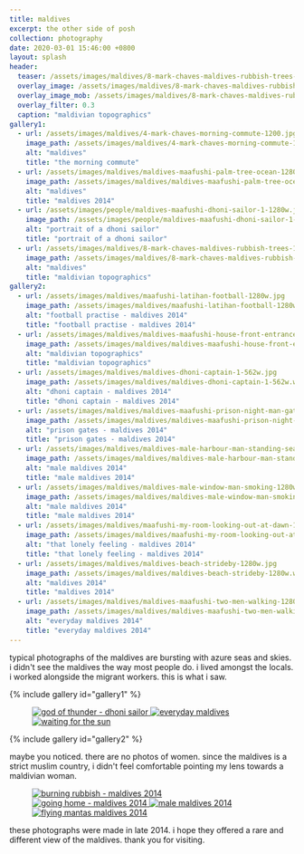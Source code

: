 ```yaml
---
title: maldives
excerpt: the other side of posh
collection: photography
date: 2020-03-01 15:46:00 +0800
layout: splash
header:
  teaser: /assets/images/maldives/8-mark-chaves-maldives-rubbish-trees-300w.webp
  overlay_image: /assets/images/maldives/8-mark-chaves-maldives-rubbish-trees-1200w.webp
  overlay_image_mob: /assets/images/maldives/8-mark-chaves-maldives-rubbish-trees-720w.webp
  overlay_filter: 0.3
  caption: "maldivian topographics"
gallery1:
  - url: /assets/images/maldives/4-mark-chaves-morning-commute-1200.jpg
    image_path: /assets/images/maldives/4-mark-chaves-morning-commute-1200.webp
    alt: "maldives"
    title: "the morning commute"
  - url: /assets/images/maldives/maldives-maafushi-palm-tree-ocean-1280w.jpg
    image_path: /assets/images/maldives/maldives-maafushi-palm-tree-ocean-1280w.webp
    alt: "maldives"
    title: "maldives 2014"
  - url: /assets/images/people/maldives-maafushi-dhoni-sailor-1-1280w.jpg
    image_path: /assets/images/people/maldives-maafushi-dhoni-sailor-1-1280w.webp
    alt: "portrait of a dhoni sailor"
    title: "portrait of a dhoni sailor"
  - url: /assets/images/maldives/8-mark-chaves-maldives-rubbish-trees-1200w.jpg
    image_path: /assets/images/maldives/8-mark-chaves-maldives-rubbish-trees-1200w.webp
    alt: "maldives"
    title: "maldivian topographics"
gallery2:
  - url: /assets/images/maldives/maafushi-latihan-football-1280w.jpg
    image_path: /assets/images/maldives/maafushi-latihan-football-1280w.webp
    alt: "football practise - maldives 2014"
    title: "football practise - maldives 2014"
  - url: /assets/images/maldives/maldives-maafushi-house-front-entrance-1280w.jpg
    image_path: /assets/images/maldives/maldives-maafushi-house-front-entrance-1280w.webp
    alt: "maldivian topographics"
    title: "maldivian topographics"
  - url: /assets/images/maldives/maldives-dhoni-captain-1-562w.jpg
    image_path: /assets/images/maldives/maldives-dhoni-captain-1-562w.webp
    alt: "dhoni captain - maldives 2014"
    title: "dhoni captain - maldives 2014"
  - url: /assets/images/maldives/maldives-maafushi-prison-night-man-gate-1280w.jpg
    image_path: /assets/images/maldives/maldives-maafushi-prison-night-man-gate-1280w.webp
    alt: "prison gates - maldives 2014"
    title: "prison gates - maldives 2014"
  - url: /assets/images/maldives/maldives-male-harbour-man-standing-sea-wall-1280w.jpg
    image_path: /assets/images/maldives/maldives-male-harbour-man-standing-sea-wall-1280w.webp
    alt: "male maldives 2014"
    title: "male maldives 2014"
  - url: /assets/images/maldives/maldives-male-window-man-smoking-1280w.jpg
    image_path: /assets/images/maldives/maldives-male-window-man-smoking-1280w.webp
    alt: "male maldives 2014"
    title: "male maldives 2014"
  - url: /assets/images/maldives/maafushi-my-room-looking-out-at-dawn-1280w.jpg
    image_path: /assets/images/maldives/maafushi-my-room-looking-out-at-dawn-1280w.webp
    alt: "that lonely feeling - maldives 2014"
    title: "that lonely feeling - maldives 2014"
  - url: /assets/images/maldives/maldives-beach-strideby-1280w.jpg
    image_path: /assets/images/maldives/maldives-beach-strideby-1280w.webp
    alt: "maldives 2014"
    title: "maldives 2014"
  - url: /assets/images/maldives/maldives-maafushi-two-men-walking-1280w.jpg
    image_path: /assets/images/maldives/maldives-maafushi-two-men-walking-1280w.webp
    alt: "everyday maldives 2014"
    title: "everyday maldives 2014"
---
```


<p class="p-wrapper">
  <span class="dropcap clearfix" style="line-height: 1.2;">t</span>ypical photographs of the maldives are bursting with azure seas and skies. i didn't see the maldives the way most people do. i lived amongst the locals. i worked alongside the migrant workers. this is what i saw.
</p>

{% include gallery id="gallery1" %}

<figure class="third ">
    <a href="/assets/images/maldives/nowebp/maldives-maafushi-sailor-dhoni-2-1280w.jpg"
        title="god of thunder - dhoni sailor" class="image-popup">
        <picture>
            <source media="(max-width: 767px)" sizes="(max-width: 767px) 100vw, 767px"
                srcset="
    /assets/images/maldives/nowebp/maldives-maafushi-sailor-dhoni-2-1280w_kplybp_ar_4_3,c_fill,g_auto__c_scale,w_300.jpg 300w,
    /assets/images/maldives/nowebp/maldives-maafushi-sailor-dhoni-2-1280w_kplybp_ar_4_3,c_fill,g_auto__c_scale,w_550.jpg 550w,
    /assets/images/maldives/nowebp/maldives-maafushi-sailor-dhoni-2-1280w_kplybp_ar_4_3,c_fill,g_auto__c_scale,w_762.jpg 762w,
    /assets/images/maldives/nowebp/maldives-maafushi-sailor-dhoni-2-1280w_kplybp_ar_4_3,c_fill,g_auto__c_scale,w_767.jpg 767w">
            <source media="(min-width: 768px) and (max-width: 991px)" sizes="(max-width: 991px) 100vw, 991px"
                srcset="
    /assets/images/maldives/nowebp/maldives-maafushi-sailor-dhoni-2-1280w_kplybp_ar_4_3,c_fill,g_auto__c_scale,w_768.jpg 768w,
    /assets/images/maldives/nowebp/maldives-maafushi-sailor-dhoni-2-1280w_kplybp_ar_4_3,c_fill,g_auto__c_scale,w_945.jpg 945w,
    /assets/images/maldives/nowebp/maldives-maafushi-sailor-dhoni-2-1280w_kplybp_ar_4_3,c_fill,g_auto__c_scale,w_991.jpg 991w">
            <source media="(min-width: 992px) and (max-width: 1199px)" sizes="(max-width: 1199px) 100vw, 1199px" srcset="
    /assets/images/maldives/nowebp/maldives-maafushi-sailor-dhoni-2-1280w_kplybp_c_scale,w_992.jpg 992w,
    /assets/images/maldives/nowebp/maldives-maafushi-sailor-dhoni-2-1280w_kplybp_c_scale,w_1157.jpg 1157w,
    /assets/images/maldives/nowebp/maldives-maafushi-sailor-dhoni-2-1280w_kplybp_c_scale,w_1199.jpg 1199w">
            <img sizes="(max-width: 1280px) 100vw, 1280px" srcset="
    /assets/images/maldives/nowebp/maldives-maafushi-sailor-dhoni-2-1280w_kplybp_c_scale,w_1280.jpg 1280w"
                src="/assets/images/maldives/nowebp/maldives-maafushi-sailor-dhoni-2-1280w_kplybp_c_scale,w_1280.jpg"
                alt="god of thunder - dhoni sailor"
                title="god of thunder - dhoni sailor">
        </picture>
    </a>
    <a href="/assets/images/maldives/nowebp/10-mark-chaves-maldives-umbrella-1280w.jpg"
        title="everyday maldives" class="image-popup">
        <picture>
            <source media="(max-width: 767px)" sizes="(max-width: 767px) 100vw, 767px"
                srcset="
        /assets/images/maldives/nowebp/10-mark-chaves-maldives-umbrella-1280w_btwvvj_ar_4_3,c_fill,g_auto__c_scale,w_300.jpg 300w,
        /assets/images/maldives/nowebp/10-mark-chaves-maldives-umbrella-1280w_btwvvj_ar_4_3,c_fill,g_auto__c_scale,w_555.jpg 555w,
        /assets/images/maldives/nowebp/10-mark-chaves-maldives-umbrella-1280w_btwvvj_ar_4_3,c_fill,g_auto__c_scale,w_759.jpg 759w,
        /assets/images/maldives/nowebp/10-mark-chaves-maldives-umbrella-1280w_btwvvj_ar_4_3,c_fill,g_auto__c_scale,w_767.jpg 767w">
            <source media="(min-width: 768px) and (max-width: 991px)" sizes="(max-width: 991px) 100vw, 991px"
                srcset="
        /assets/images/maldives/nowebp/10-mark-chaves-maldives-umbrella-1280w_btwvvj_ar_4_3,c_fill,g_auto__c_scale,w_768.jpg 768w,
        /assets/images/maldives/nowebp/10-mark-chaves-maldives-umbrella-1280w_btwvvj_ar_4_3,c_fill,g_auto__c_scale,w_929.jpg 929w,
        /assets/images/maldives/nowebp/10-mark-chaves-maldives-umbrella-1280w_btwvvj_ar_4_3,c_fill,g_auto__c_scale,w_991.jpg 991w">
            <source media="(min-width: 992px) and (max-width: 1199px)" sizes="(max-width: 1199px) 100vw, 1199px" srcset="
        /assets/images/maldives/nowebp/10-mark-chaves-maldives-umbrella-1280w_btwvvj_c_scale,w_992.jpg 992w,
        /assets/images/maldives/nowebp/10-mark-chaves-maldives-umbrella-1280w_btwvvj_c_scale,w_1138.jpg 1138w,
        /assets/images/maldives/nowebp/10-mark-chaves-maldives-umbrella-1280w_btwvvj_c_scale,w_1199.jpg 1199w">
            <img sizes="(max-width: 1280px) 100vw, 1280px" srcset="
        /assets/images/maldives/nowebp/10-mark-chaves-maldives-umbrella-1280w_btwvvj_c_scale,w_1200.jpg 1200w,
        /assets/images/maldives/nowebp/10-mark-chaves-maldives-umbrella-1280w_btwvvj_c_scale,w_1280.jpg 1280w"
                src="/assets/images/maldives/nowebp/10-mark-chaves-maldives-umbrella-1280w_btwvvj_c_scale,w_1280.jpg"
                alt="everyday maldives"
                title="everyday maldives">
        </picture>
    </a>
    <a href="/assets/images/maldives/nowebp/maldives-maafushi-man-waiting-for-the-sun-1-562w.jpg"
        title="waiting for the sun" class="image-popup">
        <picture>
            <source media="(max-width: 767px)" sizes="(max-width: 624px) 90vw, 562px" srcset="
        /assets/images/maldives/nowebp/maldives-maafushi-man-waiting-for-the-sun-1-562w_mne1fk_c_scale,w_300.jpg 300w,
        /assets/images/maldives/nowebp/maldives-maafushi-man-waiting-for-the-sun-1-562w_mne1fk_c_scale,w_562.jpg 562w">
            <source media="(min-width: 768px) and (max-width: 991px)" sizes="(max-width: 937px) 60vw, 562px" srcset="
        /assets/images/maldives/nowebp/maldives-maafushi-man-waiting-for-the-sun-1-562w_mne1fk_c_scale,w_461.jpg 461w,
        /assets/images/maldives/nowebp/maldives-maafushi-man-waiting-for-the-sun-1-562w_mne1fk_c_scale,w_562.jpg 562w">
            <source media="(min-width: 992px) and (max-width: 1199px)" sizes="(max-width: 1124px) 50vw, 562px" srcset="
        /assets/images/maldives/nowebp/maldives-maafushi-man-waiting-for-the-sun-1-562w_mne1fk_c_scale,w_496.jpg 496w,
        /assets/images/maldives/nowebp/maldives-maafushi-man-waiting-for-the-sun-1-562w_mne1fk_c_scale,w_562.jpg 562w">
            <img sizes="(max-width: 1124px) 50vw, 562px" srcset="
        /assets/images/maldives/nowebp/maldives-maafushi-man-waiting-for-the-sun-1-562w_mne1fk_c_scale,w_562.jpg 562w"
                src="/assets/images/maldives/nowebp/maldives-maafushi-man-waiting-for-the-sun-1-562w_mne1fk_c_scale,w_562.jpg"
                alt="waiting for the sun"
                title="waiting for the sun">
        </picture>
    </a>
</figure>

{% include gallery id="gallery2" %}

<p class="p-wrapper">
  maybe you noticed. there are no photos of women. since the maldives is a strict muslim country, i didn't feel comfortable pointing my lens towards a maldivian woman.
</p>

<figure class="third ">
    <a href="/assets/images/maldives/nowebp/maldives-maafushi-burning-rubbish-motorbike-1280.jpg"
        title="burning rubbish - maldives 2014" class="image-popup">
        <picture>
            <source media="(max-width: 767px)" sizes="(max-width: 767px) 100vw, 767px" srcset="
            /assets/images/maldives/nowebp/maldives-maafushi-burning-rubbish-motorbike-1280_smxnlp_ar_4_3,c_fill,g_auto__c_scale,w_300.jpg 300w,
            /assets/images/maldives/nowebp/maldives-maafushi-burning-rubbish-motorbike-1280_smxnlp_ar_4_3,c_fill,g_auto__c_scale,w_607.jpg 607w,
            /assets/images/maldives/nowebp/maldives-maafushi-burning-rubbish-motorbike-1280_smxnlp_ar_4_3,c_fill,g_auto__c_scale,w_767.jpg 767w">
            <source media="(min-width: 768px) and (max-width: 991px)" sizes="(max-width: 991px) 100vw, 991px" srcset="
            /assets/images/maldives/nowebp/maldives-maafushi-burning-rubbish-motorbike-1280_smxnlp_ar_4_3,c_fill,g_auto__c_scale,w_768.jpg 768w,
            /assets/images/maldives/nowebp/maldives-maafushi-burning-rubbish-motorbike-1280_smxnlp_ar_4_3,c_fill,g_auto__c_scale,w_974.jpg 974w,
            /assets/images/maldives/nowebp/maldives-maafushi-burning-rubbish-motorbike-1280_smxnlp_ar_4_3,c_fill,g_auto__c_scale,w_991.jpg 991w">
            <source media="(min-width: 992px) and (max-width: 1199px)" sizes="(max-width: 1199px) 100vw, 1199px" srcset="
            /assets/images/maldives/nowebp/maldives-maafushi-burning-rubbish-motorbike-1280_smxnlp_c_scale,w_992.jpg 992w,
            /assets/images/maldives/nowebp/maldives-maafushi-burning-rubbish-motorbike-1280_smxnlp_c_scale,w_1199.jpg 1199w">
            <img sizes="(max-width: 1280px) 100vw, 1280px" srcset="
            /assets/images/maldives/nowebp/maldives-maafushi-burning-rubbish-motorbike-1280_smxnlp_c_scale,w_1200.jpg 1200w,
            /assets/images/maldives/nowebp/maldives-maafushi-burning-rubbish-motorbike-1280_smxnlp_c_scale,w_1280.jpg 1280w"
                src="/assets/images/maldives/nowebp/maldives-maafushi-burning-rubbish-motorbike-1280_smxnlp_c_scale,w_1280.jpg" alt="burning rubbish - maldives 2014">
        </picture>
    </a>
    <a href="/assets/images/maldives/nowebp/maldives-maafushi-ferry-workers-resting-1280w.jpg"
        title="going home - maldives 2014" class="image-popup">
        <picture>
            <source media="(max-width: 767px)" sizes="(max-width: 767px) 100vw, 767px" srcset="
            /assets/images/maldives/nowebp/maldives-maafushi-ferry-workers-resting-1280w_tm84qs_ar_4_3,c_fill,g_auto__c_scale,w_300.jpg 300w,
            /assets/images/maldives/nowebp/maldives-maafushi-ferry-workers-resting-1280w_tm84qs_ar_4_3,c_fill,g_auto__c_scale,w_767.jpg 767w">
            <source media="(min-width: 768px) and (max-width: 991px)" sizes="(max-width: 991px) 100vw, 991px" srcset="
            /assets/images/maldives/nowebp/maldives-maafushi-ferry-workers-resting-1280w_tm84qs_ar_4_3,c_fill,g_auto__c_scale,w_768.jpg 768w,
            /assets/images/maldives/nowebp/maldives-maafushi-ferry-workers-resting-1280w_tm84qs_ar_4_3,c_fill,g_auto__c_scale,w_991.jpg 991w">
            <source media="(min-width: 992px) and (max-width: 1199px)" sizes="(max-width: 1199px) 100vw, 1199px" srcset="
            /assets/images/maldives/nowebp/maldives-maafushi-ferry-workers-resting-1280w_tm84qs_c_scale,w_992.jpg 992w,
            /assets/images/maldives/nowebp/maldives-maafushi-ferry-workers-resting-1280w_tm84qs_c_scale,w_1199.jpg 1199w">
            <img sizes="(max-width: 1280px) 100vw, 1280px" srcset="
            /assets/images/maldives/nowebp/maldives-maafushi-ferry-workers-resting-1280w_tm84qs_c_scale,w_1200.jpg 1200w,
            /assets/images/maldives/nowebp/maldives-maafushi-ferry-workers-resting-1280w_tm84qs_c_scale,w_1280.jpg 1280w"
                src="/assets/images/maldives/nowebp/maldives-maafushi-ferry-workers-resting-1280w_tm84qs_c_scale,w_1280.jpg" alt="going home - maldives 2014">
        </picture>
    </a>
    <a href="/assets/images/maldives/nowebp/maldives-male-harbour-lonely-man-bow-1280w.jpg"
        title="male maldives 2014" class="image-popup">
        <picture>
            <source media="(max-width: 767px)" sizes="(max-width: 767px) 100vw, 767px" srcset="
            /assets/images/maldives/nowebp/maldives-male-harbour-lonely-man-bow-1280w_p3wtwn_ar_4_3,c_fill,g_auto__c_scale,w_300.jpg 300w,
            /assets/images/maldives/nowebp/maldives-male-harbour-lonely-man-bow-1280w_p3wtwn_ar_4_3,c_fill,g_auto__c_scale,w_646.jpg 646w,
            /assets/images/maldives/nowebp/maldives-male-harbour-lonely-man-bow-1280w_p3wtwn_ar_4_3,c_fill,g_auto__c_scale,w_767.jpg 767w">
            <source media="(min-width: 768px) and (max-width: 991px)" sizes="(max-width: 991px) 100vw, 991px" srcset="
            /assets/images/maldives/nowebp/maldives-male-harbour-lonely-man-bow-1280w_p3wtwn_ar_4_3,c_fill,g_auto__c_scale,w_768.jpg 768w,
            /assets/images/maldives/nowebp/maldives-male-harbour-lonely-man-bow-1280w_p3wtwn_ar_4_3,c_fill,g_auto__c_scale,w_991.jpg 991w">
            <source media="(min-width: 992px) and (max-width: 1199px)" sizes="(max-width: 1199px) 100vw, 1199px" srcset="
            /assets/images/maldives/nowebp/maldives-male-harbour-lonely-man-bow-1280w_p3wtwn_c_scale,w_992.jpg 992w,
            /assets/images/maldives/nowebp/maldives-male-harbour-lonely-man-bow-1280w_p3wtwn_c_scale,w_1196.jpg 1196w,
            /assets/images/maldives/nowebp/maldives-male-harbour-lonely-man-bow-1280w_p3wtwn_c_scale,w_1199.jpg 1199w">
            <img sizes="(max-width: 1280px) 100vw, 1280px" srcset="
            /assets/images/maldives/nowebp/maldives-male-harbour-lonely-man-bow-1280w_p3wtwn_c_scale,w_1200.jpg 1200w,
            /assets/images/maldives/nowebp/maldives-male-harbour-lonely-man-bow-1280w_p3wtwn_c_scale,w_1280.jpg 1280w"
                src="/assets/images/maldives/nowebp/maldives-male-harbour-lonely-man-bow-1280w_p3wtwn_c_scale,w_1280.jpg" alt="male maldives 2014">
        </picture>
    </a>
    <a href="/assets/images/maldives/nowebp/man-under-mantas-statue-maafushi-562w.jpg"
        title="flying mantas maldives 2014" class="image-popup">
        <picture>
            <source media="(max-width: 767px)" sizes="(max-width: 562px) 100vw, 562px" srcset="
            /assets/images/maldives/nowebp/man-under-mantas-statue-maafushi-562w_aebmso_c_scale,w_300.jpg 300w,
            /assets/images/maldives/nowebp/man-under-mantas-statue-maafushi-562w_aebmso_c_scale,w_517.jpg 517w,
            /assets/images/maldives/nowebp/man-under-mantas-statue-maafushi-562w_aebmso_c_scale,w_562.jpg 562w">
            <source media="(min-width: 768px) and (max-width: 991px)" sizes="(max-width: 562px) 100vw, 562px" srcset="
            /assets/images/maldives/nowebp/man-under-mantas-statue-maafushi-562w_aebmso_c_scale,w_562.jpg 562w">
            <source media="(min-width: 992px) and (max-width: 1199px)" sizes="(max-width: 1124px) 50vw, 562px" srcset="
            /assets/images/maldives/nowebp/man-under-mantas-statue-maafushi-562w_aebmso_c_scale,w_496.jpg 496w,
            /assets/images/maldives/nowebp/man-under-mantas-statue-maafushi-562w_aebmso_c_scale,w_562.jpg 562w">
            <img sizes="(max-width: 1124px) 50vw, 562px" srcset="
            /assets/images/maldives/nowebp/man-under-mantas-statue-maafushi-562w_aebmso_c_scale,w_600.jpg 600w,
            /assets/images/maldives/nowebp/man-under-mantas-statue-maafushi-562w_aebmso_c_scale,w_562.jpg 562w"
                src="/assets/images/maldives/nowebp/man-under-mantas-statue-maafushi-562w_aebmso_c_scale,w_562.jpg"
                alt="flying mantas maldives 2014">
        </picture>
    </a>
</figure>

<p class="p-wrapper">
  these photographs were made in late 2014. i hope they offered a rare and different view of the maldives. thank you for visiting.
</p>